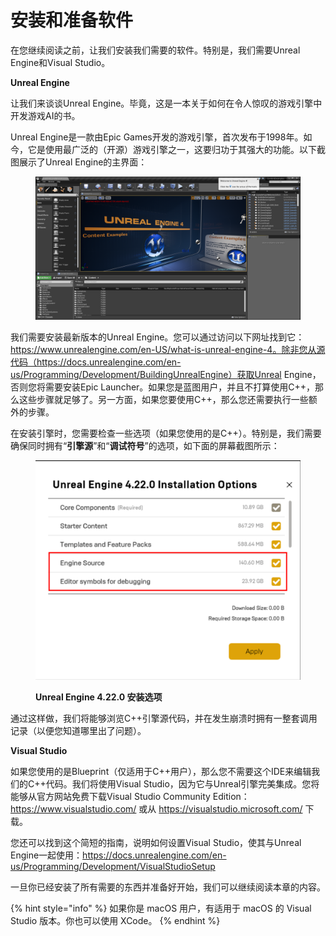 # 安装和准备软件

在您继续阅读之前，让我们安装我们需要的软件。特别是，我们需要Unreal Engine和Visual Studio。

**Unreal Engine**

让我们来谈谈Unreal Engine。毕竟，这是一本关于如何在令人惊叹的游戏引擎中开发游戏AI的书。

Unreal Engine是一款由Epic Games开发的游戏引擎，首次发布于1998年。如今，它是使用最广泛的（开源）游戏引擎之一，这要归功于其强大的功能。以下截图展示了Unreal Engine的主界面：

<figure><img src="../../../.gitbook/assets/image (16) (1) (1) (1).png" alt=""><figcaption></figcaption></figure>

我们需要安装最新版本的Unreal Engine。您可以通过访问以下网址找到它：https://www.unrealengine.com/en-US/what-is-unreal-engine-4。除非您从源代码（https://docs.unrealengine.com/en-us/Programming/Development/BuildingUnrealEngine）获取Unreal Engine，否则您将需要安装Epic Launcher。如果您是蓝图用户，并且不打算使用C++，那么这些步骤就足够了。另一方面，如果您要使用C++，那么您还需要执行一些额外的步骤。

在安装引擎时，您需要检查一些选项（如果您使用的是C++）。特别是，我们需要确保同时拥有“**引擎源**”和“**调试符号**”的选项，如下面的屏幕截图所示：

<figure><img src="../../../.gitbook/assets/image (17) (1) (1) (1).png" alt=""><figcaption><p><strong>Unreal Engine 4.22.0 安装选项</strong></p></figcaption></figure>

通过这样做，我们将能够浏览C++引擎源代码，并在发生崩溃时拥有一整套调用记录（以便您知道哪里出了问题）。

**Visual Studio**

如果您使用的是Blueprint（仅适用于C++用户），那么您不需要这个IDE来编辑我们的C++代码。我们将使用Visual Studio，因为它与Unreal引擎完美集成。您将能够从官方网站免费下载Visual Studio Community Edition：https://www.visualstudio.com/ 或从 https://visualstudio.microsoft.com/ 下载。

您还可以找到这个简短的指南，说明如何设置Visual Studio，使其与Unreal Engine一起使用：https://docs.unrealengine.com/en-us/Programming/Development/VisualStudioSetup

一旦你已经安装了所有需要的东西并准备好开始，我们可以继续阅读本章的内容。

{% hint style="info" %}
如果你是 macOS 用户，有适用于 macOS 的 Visual Studio 版本。你也可以使用 XCode。
{% endhint %}
